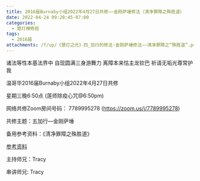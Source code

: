 ```yaml
---
title: 2016届Burnaby小组2022年4月27日共修——金刚萨埵修法（清净罪障之殊胜道）
date: 2022-04-24 09:20:45-07:00
categories:
  - 慧灯禅修班
tags:
  - 2016届
attachments: /f/up/《慧灯之光》四_加行的修法-金刚萨埵修法——清净罪障之“殊胜道”.pdf
---
```

诸法等性本基法界中 自现圆满三身游舞力 离障本来怙主龙钦巴 祈请无垢光尊常护我

温哥华2016届Burnaby小组2022年4月27日共修

星期三晚6:50点 (莲师除疫心咒@6:50pm)

网络共修Zoom房间号码： 7789995278 (https://zoom.us/j/7789995278)

共修主题：五加行—金刚萨埵

备用参考资料：《清净罪障之殊胜道》

[参考资料](https://s3.ca-central-1.wasabisys.com/hddata/f.huidengchanxiu.net/hdv/f/up/《慧灯之光》四_加行的修法-金刚萨埵修法——清净罪障之“殊胜道”.pdf)

主持师兄：Tracy

串讲师兄: Tracy
